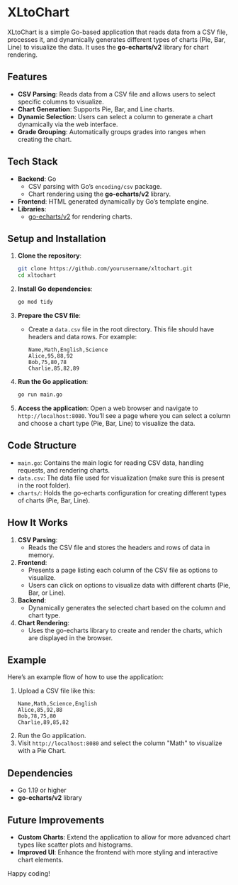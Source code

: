 # XLtoChart

XLtoChart is a simple Go-based application that reads data from a CSV file, processes it, and dynamically generates different types of charts (Pie, Bar, Line) to visualize the data. It uses the **go-echarts/v2** library for chart rendering.

## Features

- **CSV Parsing**: Reads data from a CSV file and allows users to select specific columns to visualize.
- **Chart Generation**: Supports Pie, Bar, and Line charts.
- **Dynamic Selection**: Users can select a column to generate a chart dynamically via the web interface.
- **Grade Grouping**: Automatically groups grades into ranges when creating the chart.

## Tech Stack

- **Backend**: Go
  - CSV parsing with Go’s `encoding/csv` package.
  - Chart rendering using the **go-echarts/v2** library.
- **Frontend**: HTML generated dynamically by Go’s template engine.
- **Libraries**: 
  - [go-echarts/v2](https://github.com/go-echarts/go-echarts) for rendering charts.

## Setup and Installation

1. **Clone the repository**:
    ```bash
    git clone https://github.com/yourusername/xltochart.git
    cd xltochart
    ```

2. **Install Go dependencies**:
    ```bash
    go mod tidy
    ```

3. **Prepare the CSV file**:
    - Create a `data.csv` file in the root directory. This file should have headers and data rows. For example:
    
      ```csv
      Name,Math,English,Science
      Alice,95,88,92
      Bob,75,80,78
      Charlie,85,82,89
      ```

4. **Run the Go application**:
    ```bash
    go run main.go
    ```

5. **Access the application**:
    Open a web browser and navigate to `http://localhost:8080`. You’ll see a page where you can select a column and choose a chart type (Pie, Bar, Line) to visualize the data.

## Code Structure

- `main.go`: Contains the main logic for reading CSV data, handling requests, and rendering charts.
- `data.csv`: The data file used for visualization (make sure this is present in the root folder).
- `charts/`: Holds the go-echarts configuration for creating different types of charts (Pie, Bar, Line).

## How It Works

1. **CSV Parsing**: 
    - Reads the CSV file and stores the headers and rows of data in memory.
2. **Frontend**:
    - Presents a page listing each column of the CSV file as options to visualize.
    - Users can click on options to visualize data with different charts (Pie, Bar, or Line).
3. **Backend**:
    - Dynamically generates the selected chart based on the column and chart type.
4. **Chart Rendering**:
    - Uses the go-echarts library to create and render the charts, which are displayed in the browser.

## Example

Here’s an example flow of how to use the application:

1. Upload a CSV file like this:
    ```csv
    Name,Math,Science,English
    Alice,85,92,88
    Bob,78,75,80
    Charlie,89,85,82
    ```
2. Run the Go application.
3. Visit `http://localhost:8080` and select the column "Math" to visualize with a Pie Chart.

## Dependencies

- Go 1.19 or higher
- **go-echarts/v2** library

## Future Improvements

- **Custom Charts**: Extend the application to allow for more advanced chart types like scatter plots and histograms.
- **Improved UI**: Enhance the frontend with more styling and interactive chart elements.


Happy coding!
